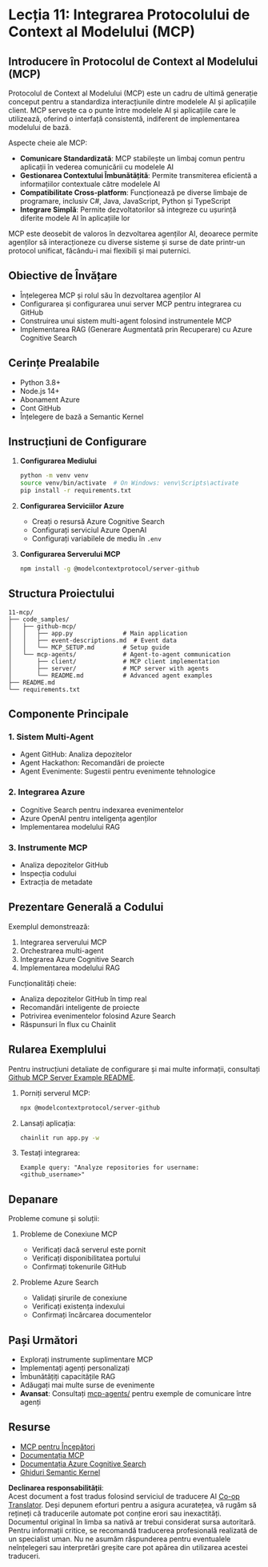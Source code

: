 <!--
CO_OP_TRANSLATOR_METADATA:
{
  "original_hash": "e255edb8423b34b4bba20263ef38f208",
  "translation_date": "2025-08-21T13:51:28+00:00",
  "source_file": "11-mcp/README.md",
  "language_code": "ro"
}
-->
# Lecția 11: Integrarea Protocolului de Context al Modelului (MCP)

## Introducere în Protocolul de Context al Modelului (MCP)

Protocolul de Context al Modelului (MCP) este un cadru de ultimă generație conceput pentru a standardiza interacțiunile dintre modelele AI și aplicațiile client. MCP servește ca o punte între modelele AI și aplicațiile care le utilizează, oferind o interfață consistentă, indiferent de implementarea modelului de bază.

Aspecte cheie ale MCP:

- **Comunicare Standardizată**: MCP stabilește un limbaj comun pentru aplicații în vederea comunicării cu modelele AI
- **Gestionarea Contextului Îmbunătățită**: Permite transmiterea eficientă a informațiilor contextuale către modelele AI
- **Compatibilitate Cross-platform**: Funcționează pe diverse limbaje de programare, inclusiv C#, Java, JavaScript, Python și TypeScript
- **Integrare Simplă**: Permite dezvoltatorilor să integreze cu ușurință diferite modele AI în aplicațiile lor

MCP este deosebit de valoros în dezvoltarea agenților AI, deoarece permite agenților să interacționeze cu diverse sisteme și surse de date printr-un protocol unificat, făcându-i mai flexibili și mai puternici.

## Obiective de Învățare
- Înțelegerea MCP și rolul său în dezvoltarea agenților AI
- Configurarea și configurarea unui server MCP pentru integrarea cu GitHub
- Construirea unui sistem multi-agent folosind instrumentele MCP
- Implementarea RAG (Generare Augmentată prin Recuperare) cu Azure Cognitive Search

## Cerințe Prealabile
- Python 3.8+
- Node.js 14+
- Abonament Azure
- Cont GitHub
- Înțelegere de bază a Semantic Kernel

## Instrucțiuni de Configurare

1. **Configurarea Mediului**
   ```bash
   python -m venv venv
   source venv/bin/activate  # On Windows: venv\Scripts\activate
   pip install -r requirements.txt
   ```

2. **Configurarea Serviciilor Azure**
   - Creați o resursă Azure Cognitive Search
   - Configurați serviciul Azure OpenAI
   - Configurați variabilele de mediu în `.env`

3. **Configurarea Serverului MCP**
   ```bash
   npm install -g @modelcontextprotocol/server-github
   ```

## Structura Proiectului

```
11-mcp/
├── code_samples/
│   ├── github-mcp/
│   │   ├── app.py              # Main application
│   │   ├── event-descriptions.md  # Event data
│   │   └── MCP_SETUP.md        # Setup guide
│   └── mcp-agents/             # Agent-to-agent communication
│       ├── client/             # MCP client implementation
│       ├── server/             # MCP server with agents
│       └── README.md           # Advanced agent examples
├── README.md
└── requirements.txt
```

## Componente Principale

### 1. Sistem Multi-Agent
- Agent GitHub: Analiza depozitelor
- Agent Hackathon: Recomandări de proiecte
- Agent Evenimente: Sugestii pentru evenimente tehnologice

### 2. Integrarea Azure
- Cognitive Search pentru indexarea evenimentelor
- Azure OpenAI pentru inteligența agenților
- Implementarea modelului RAG

### 3. Instrumente MCP
- Analiza depozitelor GitHub
- Inspecția codului
- Extracția de metadate

## Prezentare Generală a Codului

Exemplul demonstrează:
1. Integrarea serverului MCP
2. Orchestrarea multi-agent
3. Integrarea Azure Cognitive Search
4. Implementarea modelului RAG

Funcționalități cheie:
- Analiza depozitelor GitHub în timp real
- Recomandări inteligente de proiecte
- Potrivirea evenimentelor folosind Azure Search
- Răspunsuri în flux cu Chainlit

## Rularea Exemplului

Pentru instrucțiuni detaliate de configurare și mai multe informații, consultați [Github MCP Server Example README](./code_samples/github-mcp/README.md).

1. Porniți serverul MCP:
   ```bash
   npx @modelcontextprotocol/server-github
   ```

2. Lansați aplicația:
   ```bash
   chainlit run app.py -w
   ```

3. Testați integrarea:
   ```
   Example query: "Analyze repositories for username: <github_username>"
   ```

## Depanare

Probleme comune și soluții:
1. Probleme de Conexiune MCP
   - Verificați dacă serverul este pornit
   - Verificați disponibilitatea portului
   - Confirmați tokenurile GitHub

2. Probleme Azure Search
   - Validați șirurile de conexiune
   - Verificați existența indexului
   - Confirmați încărcarea documentelor

## Pași Următori
- Explorați instrumente suplimentare MCP
- Implementați agenți personalizați
- Îmbunătățiți capacitățile RAG
- Adăugați mai multe surse de evenimente
- **Avansat**: Consultați [mcp-agents/](../../../11-mcp/code_samples/mcp-agents) pentru exemple de comunicare între agenți

## Resurse
- [MCP pentru Începători](https://aka.ms/mcp-for-beginners)  
- [Documentația MCP](https://github.com/microsoft/semantic-kernel/tree/main/python/semantic-kernel/semantic_kernel/connectors/mcp)
- [Documentația Azure Cognitive Search](https://learn.microsoft.com/azure/search/)
- [Ghiduri Semantic Kernel](https://learn.microsoft.com/semantic-kernel/)

**Declinarea responsabilității**:  
Acest document a fost tradus folosind serviciul de traducere AI [Co-op Translator](https://github.com/Azure/co-op-translator). Deși depunem eforturi pentru a asigura acuratețea, vă rugăm să rețineți că traducerile automate pot conține erori sau inexactități. Documentul original în limba sa nativă ar trebui considerat sursa autoritară. Pentru informații critice, se recomandă traducerea profesională realizată de un specialist uman. Nu ne asumăm răspunderea pentru eventualele neînțelegeri sau interpretări greșite care pot apărea din utilizarea acestei traduceri.